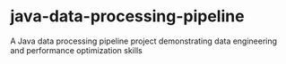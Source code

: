 # java-data-processing-pipeline
A Java data processing pipeline project demonstrating data engineering and performance optimization skills
